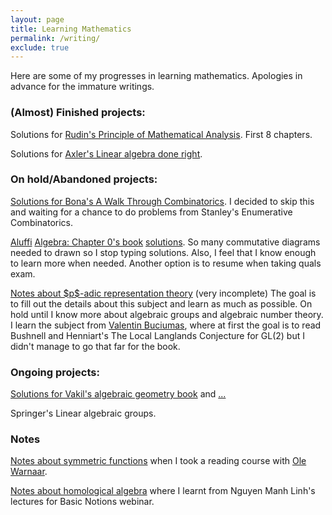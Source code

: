 ```yaml
---
layout: page
title: Learning Mathematics
permalink: /writing/
exclude: true
---
```


Here are some of my progresses in learning mathematics.
Apologies in advance for the immature writings. 

### (Almost) Finished projects:

<p>Solutions for <a href="{{ site.baseurl }}/notes/analysis.pdf">Rudin's Principle of Mathematical Analysis</a>. First 8 chapters. </p>

<p>Solutions for <a href="{{ site.baseurl }}/notes/linear_al_done_right_note.pdf">Axler's Linear algebra done right</a>.</p>

### On hold/Abandoned projects:

<p>
<a href="{{ site.baseurl }}/notes/walk_through_com_Bona.pdf">Solutions for Bona's A Walk Through Combinatorics</a>. I decided to skip this and waiting for a chance to do problems from Stanley's Enumerative Combinatorics.</p>

<p>
<a href="{{ site.baseurl }}/notes/AluffiAlgebra_chap1_group.pdf">Aluffi</a>
<a href="{{ site.baseurl }}/notes/AluffiAlgebra_chap1_categories.pdf">Algebra: Chapter 0's book</a>
<a href="{{ site.baseurl }}/notes/AluffiAlg_Chap3RingsModules.pdf">solutions</a>. 
So many commutative diagrams needed to drawn so I stop typing solutions. 
Also, I feel that I know enough to learn more when needed. Another option is to resume when taking quals exam.</p>

<p><a href="{{ site.baseurl }}/notes/LocalLanglandsGL2.pdf">Notes about $p$-adic 
representation theory</a> (very incomplete) The goal is to fill out the details about this subject and learn as much as possible. On hold until I know more about algebraic groups and algebraic number theory. I learn the subject from <a href="https://sites.google.com/site/valentinbuciumas/home">Valentin Buciumas</a>, where at first 
the goal is to read Bushnell and Henniart's The Local Langlands Conjecture for GL(2) 
but I didn't manage to go that far for the book.</p>

### Ongoing projects:

<a href="{{ site.baseurl }}/notes/vakil_ag.html">Solutions for Vakil's algebraic geometry book</a> and <a href="{{ site.baseurl }}/notes/AlgGeoVakil2.pdf">...</a>
<p>Springer's Linear algebraic groups.

<p></p>

### Notes

<p><a href="{{ site.baseurl }}/notes/SymFuncNotes.pdf">Notes about symmetric functions</a> when I took a reading course with <a href="https://people.smp.uq.edu.au/OleWarnaar/">Ole Warnaar</a>.</p> 

<p><a href="{{ site.baseurl }}/notes/HomologicalAlg.pdf">Notes about homological algebra</a> where I learnt from Nguyen Manh Linh's lectures for Basic Notions webinar.  



